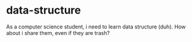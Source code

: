 # data-structure
As a computer science student, i need to learn data structure (duh). How about i share them, even if they are trash?
